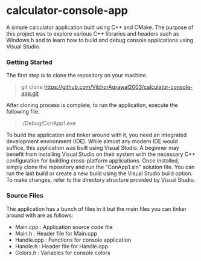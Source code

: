 # calculator-console-app
A simple calculator application built using C++ and CMake. The purpose of this project was to explore various C++ libraries and headers such as Windows.h and to learn how to build and debug console applications using Visual Studio.


### Getting Started
The first step is to clone the repository on your machine.
> git clone https://github.com/VibhorAgrawal2003/calculator-console-app.git

After cloning process is complete, to run the application, execute the following file. 
> ./Debug/ConApp1.exe

To build the application and tinker around with it, you need an integrated development environment (IDE). While almost any modern IDE would suffice, this application was built using Visual Studio. A beginner may benefit from installing Visual Studio on their system with the necessary C++ configuration for building cross-platform applications. Once installed, simply clone the repository and run the "ConApp1.sln" solution file. You can run the last build or create a new build using the Visual Studio build option. To make changes, refer to the directory structure provided by Visual Studio.


### Source Files
The application has a bunch of files in it but the main files you can tinker around with are as follows:
- Main.cpp : Application source code file
- Main.h : Header file for Main.cpp
- Handle.cpp : Functions for console application
- Handle.h : Header file for Handle.cpp
- Colors.h : Variables for console colors
